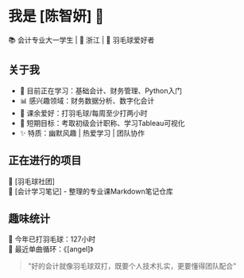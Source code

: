 # 我是 [陈智妍] 👋

📚 会计专业大一学生 | 📍 浙江 | 🏸 羽毛球爱好者

## 关于我

- 🌱 目前正在学习：基础会计、财务管理、Python入门
- 📊 感兴趣领域：财务数据分析、数字化会计
- 🏸 课余爱好：打羽毛球/每周至少打两小时
- 🎯 短期目标：考取初级会计职称、学习Tableau可视化
- ✨ 特质：幽默风趣 | 热爱学习 | 团队协作

## 正在进行的项目

📌 [羽毛球社团]  
📌 [会计学习笔记] - 整理的专业课Markdown笔记仓库

## 趣味统计

🏸 今年已打羽毛球：127小时  
🎵 最近单曲循环：《[angel]》

> "好的会计就像羽毛球双打，既要个人技术扎实，更要懂得团队配合"
